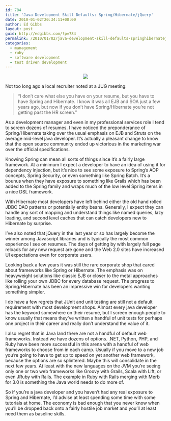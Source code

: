 ```yaml
---
id: 784
title: 'Java Development Skill Defaults: Spring/Hibernate/jQuery'
date: 2010-01-02T20:34:11+00:00
author: Ed Gibbs
layout: post
guid: http://edgibbs.com/?p=784
permalink: /2010/01/02/java-development-skill-defaults-springhibernatejquery/
categories:
  - management
  - ruby
  - software development
  - test driven development
---
```

<div align="center">
  <img src="http://edgibbs.com/images/bear_sign.jpg" /><br /> <!-- http://www.flickr.com/photos/57402879@N00/341533554/ -->
</div>

Not too long ago a local recruiter noted at a JUG meeting:

> &#8220;I don&#8217;t care what else you have on your resume, but you have to have Spring and Hibernate. I know it was all EJB and SOA just a few years ago, but now if you don&#8217;t have Spring/Hibernate you&#8217;re not getting past the HR screen.&#8221;

As a development manager and even in my professional services role I tend to screen dozens of resumes. I have noticed the preponderance of Spring/Hibernate taking over the usual emphasis on EJB and Struts on the average mid-level java developer. It&#8217;s actually a pleasant change to know that the open source community ended up victorious in the marketing war over the official specifications. 

Knowing Spring can mean all sorts of things since it&#8217;s a fairly large framework. At a minimum I expect a developer to have an idea of using it for dependency injection, but it&#8217;s nice to see some exposure to Spring&#8217;s AOP concepts, Spring Security, or even something like Spring Batch. It&#8217;s a bounus when they have exposure to something like Grails which has been added to the Spring family and wraps much of the low level Spring items in a nice DSL framework.

With Hibernate most developers have left behind either the old hand rolled JDBC DAO patterns or potentially entity beans. Generally, I expect they can handle any sort of mapping and understand things like named queries, lazy loading, and second level caches that can catch developers new to Hibernate by surprise.

I&#8217;ve also noted that jQuery in the last year or so has largely become the winner among Javascript libraries and is typically the most common experience I see on resumes. The days of getting by with largely full page reloads for any new request are gone and the Web 2.0 sites have increased UI expectations even for corporate users. 

Looking back a few years it was still the rare corporate shop that cared about frameworks like Spring or Hibernate. The emphasis was on heavyweight solutions like classic EJB or closer to the metal approaches like rolling your own JDBC for every database request. The progress to Spring/Hibernate has been an impressive win for developers wanting something simpler.

I do have a few regrets that JUnit and unit testing are still not a default requirement with most development shops. Almost every java developer has the keyword somewhere on their resume, but I screen enough people to know usually that means they&#8217;ve written a handful of unit tests for perhaps one project in their career and really don&#8217;t understand the value of it.

I also regret that in Java land there are not a handful of default web frameworks. Instead we have dozens of options. .NET, Python, PHP, and Ruby have been more successful in this arena with a handful of web frameworks to choose from in each camp. Usually if you move to a new job you&#8217;re going to have to get up to speed on yet another web framework, because the options are so splintered. Maybe this will consolidate in the next few years. At least with the new languages on the JVM you&#8217;re seeing only one or two web frameworks like Groovy with Grails, Scala with Lift, or even JRuby with Rails. The example in Ruby with Rails merging with Merb for 3.0 is something the Java world needs to do more of.

So if you&#8217;re a java developer and you haven&#8217;t had any real exposure to Spring and Hibernate, I&#8217;d advise at least spending some time with some tutorials at home. The economy is bad enough that you never know when you&#8217;ll be dropped back onto a fairly hostile job market and you&#8217;ll at least need them as baseline skills.